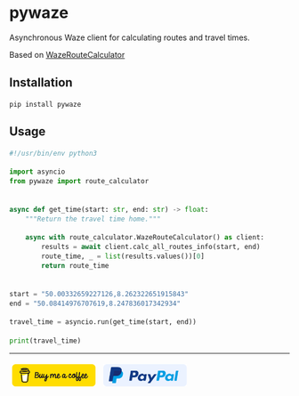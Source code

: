 # pywaze

Asynchronous Waze client for calculating routes and travel times.

Based on [WazeRouteCalculator](https://github.com/kovacsbalu/WazeRouteCalculator)

## Installation

```console
pip install pywaze
```

## Usage

```python
#!/usr/bin/env python3

import asyncio
from pywaze import route_calculator


async def get_time(start: str, end: str) -> float:
    """Return the travel time home."""

    async with route_calculator.WazeRouteCalculator() as client:
        results = await client.calc_all_routes_info(start, end)
        route_time, _ = list(results.values())[0]
        return route_time


start = "50.00332659227126,8.262322651915843"
end = "50.08414976707619,8.247836017342934"

travel_time = asyncio.run(get_time(start, end))

print(travel_time)
```

---

[<img src="https://raw.githubusercontent.com/eifinger/pywaze/main/docs/images/bmc-button.svg" width=150 height=40 style="margin: 5px"/>](https://www.buymeacoffee.com/eifinger)
[<img src="https://raw.githubusercontent.com/eifinger/pywaze/main/docs/images/paypal-button.svg" width=150 height=40 style="margin: 5px"/>](https://paypal.me/kevinstillhammer)
